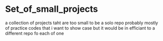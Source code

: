 # Set_of_small_projects
 a collection of projects taht are too small to be a solo repo probably mostly of practice codes that i want to show case but it would be in efficiant to a different repo fo each of one 
